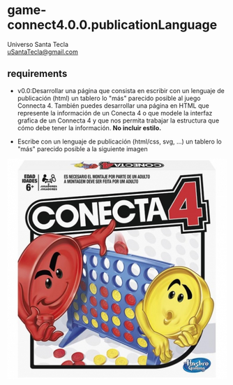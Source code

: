 # game-connect4.0.0.publicationLanguage
Universo Santa Tecla  
[uSantaTecla@gmail.com](mailto:uSantaTecla@gmail.com)  
  
## requirements 

* v0.0:Desarrollar una página que consista en escribir con un lenguaje de publicación (html) un tablero lo "más" parecido posible al juego Connecta 4. También puedes desarrollar una página en HTML que represente la información de un Conecta 4 o que modele la interfaz grafica de un Connecta 4 y que nos permita trabajar la estructura que cómo debe tener la información.
  **No incluir estilo.**

* Escribe con un lenguaje de publicación (html/css, svg, ...) un tablero lo "más" parecido posible a la siguiente imagen

![connect4](../docs/images/conecta4.jpg) 